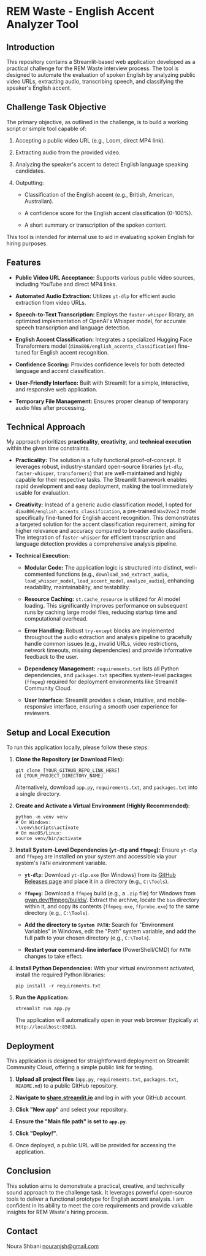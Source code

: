 # REM Waste - English Accent Analyzer Tool

## Introduction

This repository contains a Streamlit-based web application developed as a practical challenge for the REM Waste interview process. The tool is designed to automate the evaluation of spoken English by analyzing public video URLs, extracting audio, transcribing speech, and classifying the speaker's English accent.

## Challenge Task Objective

The primary objective, as outlined in the challenge, is to build a working script or simple tool capable of:

1.  Accepting a public video URL (e.g., Loom, direct MP4 link).

2.  Extracting audio from the provided video.

3.  Analyzing the speaker's accent to detect English language speaking candidates.

4.  Outputting:

    - Classification of the English accent (e.g., British, American, Australian).

    - A confidence score for the English accent classification (0-100%).

    - A short summary or transcription of the spoken content.

This tool is intended for internal use to aid in evaluating spoken English for hiring purposes.

## Features

- **Public Video URL Acceptance:** Supports various public video sources, including YouTube and direct MP4 links.

- **Automated Audio Extraction:** Utilizes `yt-dlp` for efficient audio extraction from video URLs.

- **Speech-to-Text Transcription:** Employs the `faster-whisper` library, an optimized implementation of OpenAI's Whisper model, for accurate speech transcription and language detection.

- **English Accent Classification:** Integrates a specialized Hugging Face Transformers model (`dima806/english_accents_classification`) fine-tuned for English accent recognition.

- **Confidence Scoring:** Provides confidence levels for both detected language and accent classification.

- **User-Friendly Interface:** Built with Streamlit for a simple, interactive, and responsive web application.

- **Temporary File Management:** Ensures proper cleanup of temporary audio files after processing.

## Technical Approach

My approach prioritizes **practicality**, **creativity**, and **technical execution** within the given time constraints.

- **Practicality:** The solution is a fully functional proof-of-concept. It leverages robust, industry-standard open-source libraries (`yt-dlp`, `faster-whisper`, `transformers`) that are well-maintained and highly capable for their respective tasks. The Streamlit framework enables rapid development and easy deployment, making the tool immediately usable for evaluation.

- **Creativity:** Instead of a generic audio classification model, I opted for `dima806/english_accents_classification`, a pre-trained `Wav2Vec2` model specifically fine-tuned for English accent recognition. This demonstrates a targeted solution for the accent classification requirement, aiming for higher relevance and accuracy compared to broader audio classifiers. The integration of `faster-whisper` for efficient transcription and language detection provides a comprehensive analysis pipeline.

- **Technical Execution:**

  - **Modular Code:** The application logic is structured into distinct, well-commented functions (e.g., `download_and_extract_audio`, `load_whisper_model`, `load_accent_model`, `analyze_audio`), enhancing readability, maintainability, and testability.

  - **Resource Caching:** `st.cache_resource` is utilized for AI model loading. This significantly improves performance on subsequent runs by caching large model files, reducing startup time and computational overhead.

  - **Error Handling:** Robust `try-except` blocks are implemented throughout the audio extraction and analysis pipeline to gracefully handle common issues (e.g., invalid URLs, video restrictions, network timeouts, missing dependencies) and provide informative feedback to the user.

  - **Dependency Management:** `requirements.txt` lists all Python dependencies, and `packages.txt` specifies system-level packages (`ffmpeg`) required for deployment environments like Streamlit Community Cloud.

  - **User Interface:** Streamlit provides a clean, intuitive, and mobile-responsive interface, ensuring a smooth user experience for reviewers.

## Setup and Local Execution

To run this application locally, please follow these steps:

1.  **Clone the Repository (or Download Files):**

    ```
    git clone [YOUR_GITHUB_REPO_LINK_HERE]
    cd [YOUR_PROJECT_DIRECTORY_NAME]
    ```

    Alternatively, download `app.py`, `requirements.txt`, and `packages.txt` into a single directory.

2.  **Create and Activate a Virtual Environment (Highly Recommended):**

    ```
    python -m venv venv
    # On Windows:
    .\venv\Scripts\activate
    # On macOS/Linux:
    source venv/bin/activate
    ```

3.  **Install System-Level Dependencies (`yt-dlp` and `ffmpeg`):**
    Ensure `yt-dlp` and `ffmpeg` are installed on your system and accessible via your system's `PATH` environment variable.

    - **`yt-dlp`:** Download `yt-dlp.exe` (for Windows) from its [GitHub Releases page](https://github.com/yt-dlp/yt-dlp/releases) and place it in a directory (e.g., `C:\Tools`).

    - **`ffmpeg`:** Download a `ffmpeg` build (e.g., a `.zip` file) for Windows from [gyan.dev/ffmpeg/builds/](https://www.gyan.dev/ffmpeg/builds/). Extract the archive, locate the `bin` directory within it, and copy its contents (`ffmpeg.exe`, `ffprobe.exe`) to the same directory (e.g., `C:\Tools`).

    - **Add the directory to `System PATH`:** Search for "Environment Variables" in Windows, edit the "Path" system variable, and add the full path to your chosen directory (e.g., `C:\Tools`).

    - **Restart your command-line interface** (PowerShell/CMD) for `PATH` changes to take effect.

4.  **Install Python Dependencies:**
    With your virtual environment activated, install the required Python libraries:

    ```
    pip install -r requirements.txt
    ```

5.  **Run the Application:**

    ```
    streamlit run app.py
    ```

    The application will automatically open in your web browser (typically at `http://localhost:8501`).

## Deployment

This application is designed for straightforward deployment on Streamlit Community Cloud, offering a simple public link for testing.

1.  **Upload all project files** (`app.py`, `requirements.txt`, `packages.txt`, `README.md`) to a public GitHub repository.

2.  **Navigate to [share.streamlit.io](https://share.streamlit.io/)** and log in with your GitHub account.

3.  **Click "New app"** and select your repository.

4.  **Ensure the "Main file path" is set to `app.py`**.

5.  **Click "Deploy!"**.

6.  Once deployed, a public URL will be provided for accessing the application.

## Conclusion

This solution aims to demonstrate a practical, creative, and technically sound approach to the challenge task. It leverages powerful open-source tools to deliver a functional prototype for English accent analysis. I am confident in its ability to meet the core requirements and provide valuable insights for REM Waste's hiring process.

## Contact

Noura Shbani
nouranjsh@gmail.com
